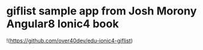 # giflist sample app from Josh Morony Angular8 Ionic4 book

!(https://github.com/over40dev/edu-ionic4-giflist)
